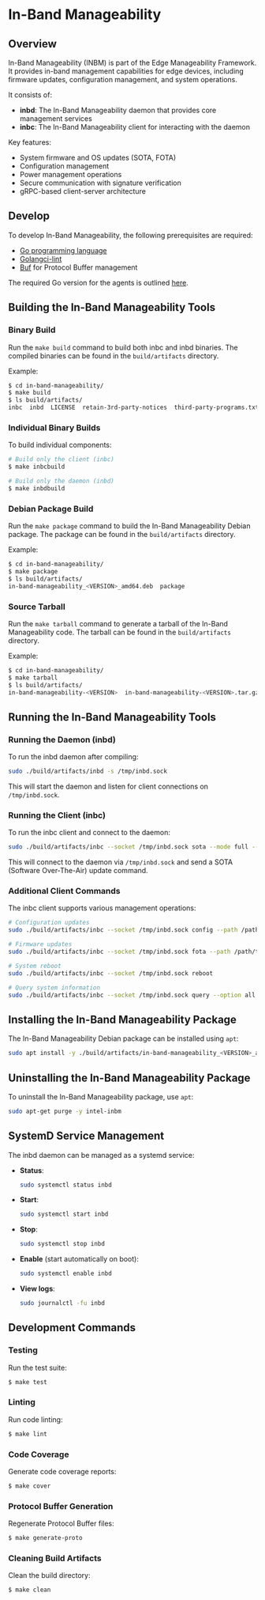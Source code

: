 <!---
  SPDX-FileCopyrightText: (C) 2025 Intel Corporation
  SPDX-License-Identifier: Apache-2.0
-->
# In-Band Manageability

## Overview

In-Band Manageability (INBM) is part of the Edge Manageability Framework. It provides in-band management capabilities for edge devices, including firmware updates, configuration management, and system operations.

It consists of:
- **inbd**: The In-Band Manageability daemon that provides core management services
- **inbc**: The In-Band Manageability client for interacting with the daemon

Key features:
- System firmware and OS updates (SOTA, FOTA)
- Configuration management
- Power management operations
- Secure communication with signature verification
- gRPC-based client-server architecture

## Develop

To develop In-Band Manageability, the following prerequisites are required:

- [Go programming language](https://go.dev)
- [Golangci-lint](https://github.com/golangci/golangci-lint)
- [Buf](https://buf.build) for Protocol Buffer management

The required Go version for the agents is outlined [here](https://github.com/open-edge-platform/edge-node-agents/blob/main/in-band-manageability/go.mod).

## Building the In-Band Manageability Tools

### Binary Build

Run the `make build` command to build both inbc and inbd binaries. The compiled binaries can be found in the `build/artifacts` directory.

Example:

```bash
$ cd in-band-manageability/
$ make build
$ ls build/artifacts/
inbc  inbd  LICENSE  retain-3rd-party-notices  third-party-programs.txt
```

### Individual Binary Builds

To build individual components:

```bash
# Build only the client (inbc)
$ make inbcbuild

# Build only the daemon (inbd)  
$ make inbdbuild
```

### Debian Package Build

Run the `make package` command to build the In-Band Manageability Debian package. The package can be found in the `build/artifacts` directory.

Example:

```bash
$ cd in-band-manageability/
$ make package
$ ls build/artifacts/
in-band-manageability_<VERSION>_amd64.deb  package
```

### Source Tarball

Run the `make tarball` command to generate a tarball of the In-Band Manageability code. The tarball can be found in the `build/artifacts` directory.

Example:

```bash
$ cd in-band-manageability/
$ make tarball
$ ls build/artifacts/
in-band-manageability-<VERSION>  in-band-manageability-<VERSION>.tar.gz
```

## Running the In-Band Manageability Tools

### Running the Daemon (inbd)

To run the inbd daemon after compiling:

```bash
sudo ./build/artifacts/inbd -s /tmp/inbd.sock
```

This will start the daemon and listen for client connections on `/tmp/inbd.sock`.

### Running the Client (inbc)

To run the inbc client and connect to the daemon:

```bash
sudo ./build/artifacts/inbc --socket /tmp/inbd.sock sota --mode full --reboot=false
```

This will connect to the daemon via `/tmp/inbd.sock` and send a SOTA (Software Over-The-Air) update command.

### Additional Client Commands

The inbc client supports various management operations:

```bash
# Configuration updates
sudo ./build/artifacts/inbc --socket /tmp/inbd.sock config --path /path/to/config.conf

# Firmware updates  
sudo ./build/artifacts/inbc --socket /tmp/inbd.sock fota --path /path/to/firmware.bin

# System reboot
sudo ./build/artifacts/inbc --socket /tmp/inbd.sock reboot

# Query system information
sudo ./build/artifacts/inbc --socket /tmp/inbd.sock query --option all
```

## Installing the In-Band Manageability Package

The In-Band Manageability Debian package can be installed using `apt`:

```bash
sudo apt install -y ./build/artifacts/in-band-manageability_<VERSION>_amd64.deb
```

## Uninstalling the In-Band Manageability Package

To uninstall the In-Band Manageability package, use `apt`:

```bash
sudo apt-get purge -y intel-inbm
```

## SystemD Service Management

The inbd daemon can be managed as a systemd service:

- **Status**:
    ```bash
    sudo systemctl status inbd
    ```

- **Start**:
    ```bash
    sudo systemctl start inbd
    ```

- **Stop**:
    ```bash
    sudo systemctl stop inbd
    ```

- **Enable** (start automatically on boot):
    ```bash
    sudo systemctl enable inbd
    ```

- **View logs**:
    ```bash
    sudo journalctl -fu inbd
    ```

## Development Commands

### Testing

Run the test suite:

```bash
$ make test
```

### Linting

Run code linting:

```bash
$ make lint
```

### Code Coverage

Generate code coverage reports:

```bash
$ make cover
```

### Protocol Buffer Generation

Regenerate Protocol Buffer files:

```bash
$ make generate-proto
```

### Cleaning Build Artifacts

Clean the build directory:

```bash
$ make clean
```
